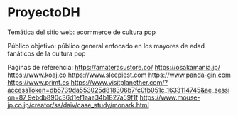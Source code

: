 # ProyectoDH

Temática del sitio web: ecommerce de cultura pop

Público objetivo: público general enfocado en los mayores de edad fanáticos de la cultura pop

Páginas de referencia: 
https://amaterasustore.co/
https://osakamania.jp/
https://www.koaj.co
https://www.sleepiest.com
https://www.panda-gin.com
https://www.primt.es
https://www.visitplanether.com/?accessToken=db5739da553025d818306b7fc0fb051c_1633114745&ae_session=87_9ebdb890c36d1ef1aaa34b1827a59f1f
https://www.mouse-jp.co.jp/creator/ss/daiv/case_study/monark.html
